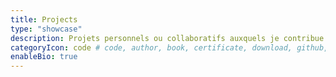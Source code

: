 ```yaml
---
title: Projects
type: "showcase"
description: Projets personnels ou collaboratifs auxquels je contribue.
categoryIcon: code # code, author, book, certificate, download, github, reviewer - default value is code
enableBio: true
---
```

